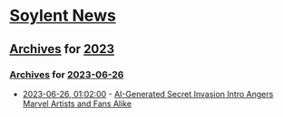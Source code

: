# [Soylent News](../../../README.md)

## [Archives](../../index.md) for [2023](../index.md)

### [Archives](../../index.md) for [2023-06-26](index.md)

* [2023-06-26, 01:02:00](https://soylentnews.org/article.pl?sid=23/06/25/1243232&from=rss) - [AI-Generated Secret Invasion Intro Angers Marvel Artists and Fans Alike](https://soylentnews.org/article.pl?sid=23/06/25/1243232&from=rss)
